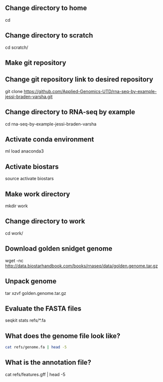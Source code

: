 ## Change directory to home
cd

## Change directory to scratch
cd scratch/

## Make git repository
## Change git repository link to desired repository
git clone https://github.com/Applied-Genomics-UTD/rna-seq-by-example-jessi-braden-varsha.git

## Change directory to RNA-seq by example
cd rna-seq-by-example-jessi-braden-varsha

## Activate conda environment
ml load anaconda3

## Activate biostars
source activate biostars

## Make work directory
mkdir work

## Change directory to work
cd work/

## Download golden snidget genome
wget -nc http://data.biostarhandbook.com/books/rnaseq/data/golden.genome.tar.gz

## Unpack genome
tar xzvf golden.genome.tar.gz

## Evaluate the FASTA files
seqkit stats refs/*.fa

## What does the genome file look like?

```sh
cat refs/genome.fa | head -5
```

## What is the annotation file?
cat refs/features.gff | head -5
